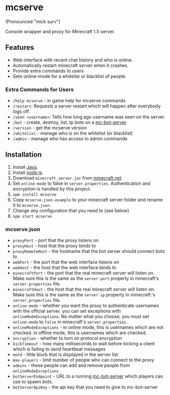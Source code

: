 # mcserve

(Pronounced "mick surv")

Console wrapper and proxy for Minecraft 1.5 server.

## Features

 * Web interface with recent chat history and who is online.
 * Automatically restart minecraft server when it crashes.
 * Provide extra commands to users
 * Sets online-mode for a whitelist or blacklist of people.

### Extra Commands for Users

 * `/help mcserve` - in game help for mcserve commands
 * `/restart`: Requests a server restart which will happen after everybody
   logs off.
 * `/seen <username>`: Tells how long ago username was seen on the server.
 * `/bot` - create, destroy, list, tp bots on a
   [mc-bot-server](https://github.com/superjoe30/mc-bot-server)
 * `/version` - get the mcserve version
 * `/whitelist` - manage who is on the whitelist (or blacklist)
 * `/admin` - manage who has access to admin commands

## Installation

1. Install [Java](http://java.com).
2. Install [node.js](http://nodejs.org/).
3. Download `minecraft_server.jar` from [minecraft.net](http://minecraft.net/).
4. Set `online-mode` to false in `server.properties`. Authentication and
   encryption is handled by this project.
5. `npm install mcserve`
6. Copy `mcserve.json.example` to your minecraft server folder and rename it to
   `mcserve.json`.
7. Change any configuration that you need to (see below)
8. `npm start mcserve`

### mcserve.json

 * `proxyPort` - port that the proxy listens on
 * `proxyHost` - host that the proxy binds to
 * `proxyRemoteHost` - the hostname that the bot server should connect bots to
 * `webPort` - the port that the web interface listens on
 * `webHost` - the host that the web interface binds to
 * `minecraftPort` - the port that the real minecraft server will listen on.
   Make sure this is the same as the `server-port` property in minecraft's
   `server.properties` file.
 * `minecraftHost` - the host that the real minecraft server will listen on.
   Make sure this is the same as the `server-ip` property in minecraft.'s
   `server.properties` file.
 * `online-mode` - whether you want the proxy to authenticate usernames with
   the official server. you can set exceptions with `onlineModeExceptions`.
   No matter what you choose, you must set `online-mode` to `false` in
   minecraft's `server.properties`.
 * `onlineModeExceptions` - in online mode, this is usernames which are not
   checked. in offline mode, this is usernames which are checked.
 * `encryption` - whether to turn on protocol encryption
 * `kickTimeout` - how many milliseconds to wait before kicking a client
   which is failing to send heartbeat messages
 * `motd` - little blurb that is displayed in the server list
 * `max-players` - limit number of people who can connect to the proxy
 * `admins` - these people can add and remove people from `onlineModeExceptions`
 * `botServerEndpoint` - URL to a running
   [mc-bot-server](https://github.com/superjoe30/mc-bot-server) which players
   can use to spawn bots.
 * `botServerApiKey` - the api key that you need to give to mc-bot-server
